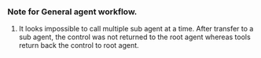 
### Note for General agent workflow.
1. It looks impossible to call multiple sub agent at a time. 
   After transfer to a sub agent, the control was not returned to the root agent whereas tools return back  the control to root agent. 
